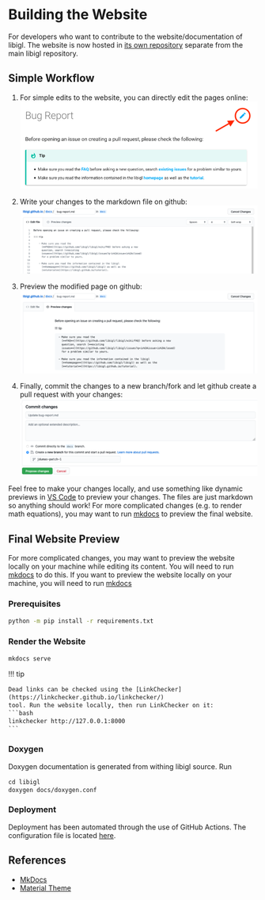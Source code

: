 # Building the Website

For developers who want to contribute to the website/documentation of libigl.
The website is now hosted in [its own repository](https://github.com/libigl/libigl.github.io)
separate from the main libigl repository.

## Simple Workflow

1. For simple edits to the website, you can directly edit the pages online:
  ![](images/readme/edit-website.png)

2. Write your changes to the markdown file on github:
  ![](images/readme/edit-markdown.png)

3. Preview the modified page on github:
  ![](images/readme/edit-preview.png)

4. Finally, commit the changes to a new branch/fork and let github create a pull request with your changes:
  ![](images/readme/edit-commit.png)

Feel free to make your changes locally, and use something like dynamic previews in [VS Code](https://code.visualstudio.com/docs/languages/markdown) to preview your changes.
The files are just markdown so anything should work! For more complicated changes (e.g. to render math equations), you may want to run [mkdocs](https://www.mkdocs.org/) to preview the final website.

## Final Website Preview 

For more complicated changes, you may want to preview the website locally on your machine while editing its content.
You will need to run [mkdocs](https://www.mkdocs.org/) to do this. 
If you want to preview the website locally on your machine, you will need to run [mkdocs](https://www.mkdocs.org/)

### Prerequisites

```bash
python -m pip install -r requirements.txt
```

### Render the Website

```bash
mkdocs serve
```

!!! tip

    Dead links can be checked using the [LinkChecker](https://linkchecker.github.io/linkchecker/)
    tool. Run the website locally, then run LinkChecker on it:
    ```bash
    linkchecker http://127.0.0.1:8000
    ```

### Doxygen

Doxygen documentation is generated from withing libigl source. Run 

    cd libigl
    doxygen docs/doxygen.conf

### Deployment

Deployment has been automated through the use of GitHub Actions. The configuration file is located [here](https://github.com/libigl/libigl.github.io/blob/docs/.github/workflows/gh-pages.yml).


## References

- [MkDocs](http://www.mkdocs.org/)
- [Material Theme](https://squidfunk.github.io/mkdocs-material/)
